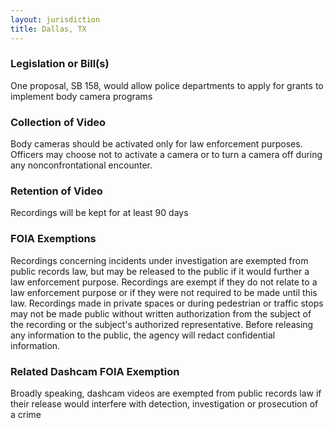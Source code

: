 ```yaml
---
layout: jurisdiction
title: Dallas, TX
---
```


### Legislation or Bill(s)

One proposal, SB 158, would allow police departments to apply for grants to implement body camera programs

### Collection of Video

Body cameras should be activated only for law enforcement purposes. Officers may choose not to activate a camera or to turn a camera off during any nonconfrontational encounter.

### Retention of Video

Recordings will be kept for at least 90 days

### FOIA Exemptions

Recordings concerning incidents under investigation are exempted from public records law, but may be released to the public if it would further a law enforcement purpose. Recordings are exempt if they do not relate to a law enforcement purpose or if they were not required to be made until this law. Recordings made in private spaces or during pedestrian or traffic stops may not be made public without written authorization from the subject of the recording or the subject&#39;s authorized representative. Before releasing any information to the public, the agency will redact confidential information.

### Related Dashcam FOIA Exemption

Broadly speaking, dashcam videos are exempted from public records law if their release would interfere with detection, investigation or prosecution of a crime
